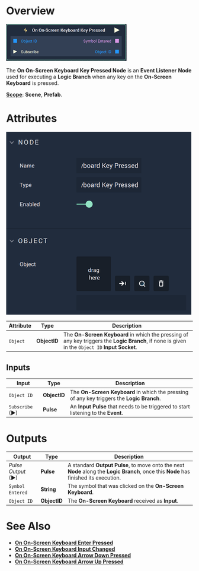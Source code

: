 # Overview

![The On On-Screen Keyboard Key Pressed Node.](../../../.gitbook/assets/ononscreenkeyboardkeypressednode.png)

The **On On-Screen Keyboard Key Pressed Node** is an **Event Listener** **Node** used for executing a **Logic Branch** when any key on the **On-Screen Keyboard** is pressed.

[**Scope**](../../overview.md#scopes): **Scene**, **Prefab**.

# Attributes

![The On On-Screen Keyboard Key Pressed Node Attributes.](../../../.gitbook/assets/ononscreenkeyboardkeypressedattributes.png)

|Attribute|Type|Description|
|---|---|---|
|`Object`|**ObjectID**|The **On-Screen Keyboard** in which the pressing of any key triggers the **Logic Branch**, if none is given in the `Object ID` **Input Socket**. |

## Inputs

| Input | Type | Description |
|---|---|---|
|`Object ID` | **ObjectID** | The **On-Screen Keyboard** in which the pressing of any key triggers the **Logic Branch**. |
| `Subscribe` (►)|**Pulse** | An **Input Pulse** that needs to be triggered to start listening to the **Event**. |


# Outputs

|Output|Type|Description|
|---|---|---|
|*Pulse Output* (►)|**Pulse**|A standard **Output Pulse**, to move onto the next **Node** along the **Logic Branch**, once this **Node** has finished its execution.|
|`Symbol Entered`|**String**|The symbol that was clicked on the **On-Screen Keyboard**.|
| `Object ID` | **ObjectID** | The **On-Screen Keyboard** received as **Input**. |


# See Also


* [**On On-Screen Keyboard Enter Pressed**](on-onscreen-keyboard-enter-pressed.md)
* [**On On-Screen Keyboard Input Changed**](on-onscreen-keyboard-input-changed.md)
* [**On On-Screen Keyboard Arrow Down Pressed**](ononscreenkeyboardarrowdownpressed.md)
* [**On On-Screen Keyboard Arrow Up Pressed**](ononscreenkeyboardarrowuppressed.md)

